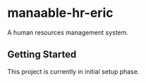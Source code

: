 # manaable-hr-eric

A human resources management system.

## Getting Started

This project is currently in initial setup phase.
